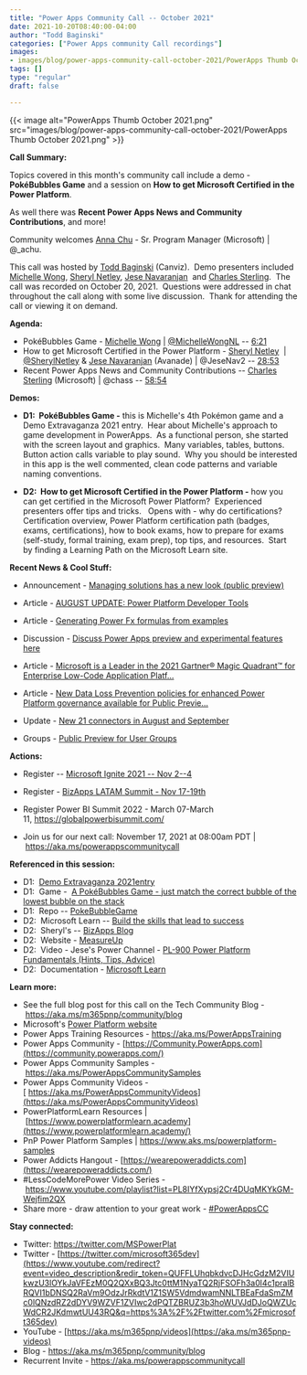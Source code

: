 ```yaml
---
title: "Power Apps Community Call -- October 2021"
date: 2021-10-20T08:40:00-04:00
author: "Todd Baginski"
categories: ["Power Apps community Call recordings"]
images:
- images/blog/power-apps-community-call-october-2021/PowerApps Thumb October 2021.png
tags: []
type: "regular"
draft: false

---
```


{{< image alt="PowerApps Thumb October 2021.png" src="images/blog/power-apps-community-call-october-2021/PowerApps Thumb October 2021.png" >}}

**Call Summary:**

Topics covered in this month's community call include a demo -
**PokéBubbles Game** and a session on **How to get Microsoft Certified
in the Power Platform**. 

As well there was **Recent Power Apps News
and Community Contributions**, and more! 

Community welcomes [Anna
Chu](http://twitter.com/_achu) - Sr. Program Manager (Microsoft) \|
\@\_achu.  

This call was hosted by [Todd
Baginski](http://twitter.com/toddbaginski) (Canviz).  Demo presenters
included [Michelle Wong](http://twitter.com/MichelleWongNL), [Sheryl
Netley](http://twitter.com/SherylNetley), [Jese
Navaranjan](http://twitter.com/JeseNav2)  and [Charles
Sterling](http://twitter.com/chass).  The call was recorded on October
20, 2021.  Questions were addressed in chat throughout the call along
with some live discussion.  Thank for attending the call or viewing it
on demand. 

**Agenda:**  

-   PokéBubbles Game - [Michelle
    Wong](http://twitter.com/MichelleWongNL) \|
    [\@MichelleWongNL](/t5/user/viewprofilepage/user-id/707040) --
    [6:21](https://youtu.be/L_D-ppjeRoE?t=381)
-   How to get Microsoft Certified in the Power Platform - [Sheryl
    Netley](http://twitter.com/SherylNetley)  \|
    [\@SherylNetley](/t5/user/viewprofilepage/user-id/718554) & [Jese
    Navaranjan](http://twitter.com/JeseNav2) (Avanade) \| \@JeseNav2 --
    [28:53](https://youtu.be/L_D-ppjeRoE?t=1733)
-   Recent Power Apps News and Community Contributions -- [Charles
    Sterling](http://twitter.com/chass) (Microsoft) \| \@chass --
    [58:54](https://youtu.be/L_D-ppjeRoE?t=3534)

**Demos:**

-   **D1:  PokéBubbles Game -** this is Michelle's 4th Pokémon game
    and a Demo Extravaganza 2021 entry.  Hear about Michelle's approach
    to game development in PowerApps.  As a functional person, she
    started with the screen layout and graphics.  Many variables,
    tables, buttons.   Button action calls variable to play sound.  Why
    you should be interested in this app is the well commented, clean
    code patterns and variable naming conventions. 

-   **D2:  How to get Microsoft Certified in the Power Platform -** how
    you can get certified in the Microsoft Power Platform?  Experienced
    presenters offer tips and tricks.   Opens with - why do
    certifications?   Certification overview, Power Platform
    certification path (badges, exams, certifications), how to book
    exams, how to prepare for exams (self-study, formal training, exam
    prep), top tips, and resources.  Start by finding a Learning Path on
    the Microsoft Learn site.  

**Recent News & Cool Stuff:**

-   Announcement - [Managing solutions has a new look (public
    preview)](https://powerapps.microsoft.com/blog/managing-solutions-has-a-new-look-public-preview/) 

-   Article - [AUGUST UPDATE: Power Platform Developer
    Tools](https://powerapps.microsoft.com/en-us/blog/august-update-power-platform-developer-tools/) 

-   Article - [Generating Power Fx formulas from
    examples](https://powerapps.microsoft.com/blog/generating-power-fx-formulas-from-examples/) 

-   Discussion - [Discuss Power Apps preview and experimental features
    here](https://powerusers.microsoft.com/t5/Experimental/ct-p/PA_Experimental)

-   Article - [Microsoft is a Leader in the 2021 Gartner® Magic
    Quadrant™ for Enterprise Low-Code Application
    Platf\...](https://powerapps.microsoft.com/en-us/blog/microsoft-is-a-leader-in-the-2021-gartner-magic-quadrant-for-enterprise-low-code-application-platforms/) 

-   Article - [New Data Loss Prevention policies for enhanced Power
    Platform governance available for Public
    Previe\...](https://powerapps.microsoft.com/blog/new-data-loss-prevention-policies-for-enhanced-power-platform-governance-available-for-public-preview/) 

-   Update - [New 21 connectors in August and
    September](https://powerautomate.microsoft.com/blog/new-21-service-owner-connectors-in-august-and-september/) 

-   Groups - [Public Preview for User
    Groups](https://community.powerbi.com/t5/Power-BI-User-Groups/ct-p/pbi_usergroups) 


**Actions:**

-   Register -- [Microsoft Ignite 2021 -- Nov
    2--4](Microsoft%20Ignite%202021%20–%20Nov%202–4) 

-   Register - [BizApps LATAM Summit - Nov
    17-19th](https://aka.ms/BizappsLATAMSummit)  

-   Register Power BI Summit 2022 - March 07-March
    11, <https://globalpowerbisummit.com/>

-   Join us for our next call: November 17, 2021 at 08:00am PDT
    \| <https://aka.ms/powerappscommunitycall>

**Referenced in this session:**

-   D1:  [Demo Extravaganza
    2021entry](https://powerusers.microsoft.com/t5/Demo-Extravaganza-2021/Pok%C3%A9Bubbles-Game/cns-p/936320)  
-   D1:  Game -  [A PokéBubbles Game - just match the correct bubble of
    the lowest bubble on the
    stack](https://powerusers.microsoft.com/t5/Kid-Zone/A-Pok%C3%A9Bubbles-Game-just-match-the-correct-bubble-of-the-lowest/td-p/1295147) 
-   D1:  Repo --
    [PokeBubbleGame](https://github.com/MichelleWongNL/PokeBubbleGame/blob/main/Pok%C3%A9Bubbles%20V4.msapp) 
-   D2:  Microsoft Learn -- [Build the skills that lead to
    success](https://www.microsoft.com/resilience/training-and-certification-solutions) 
-   D2:  Sheryl's -- [BizApps
    Blog](https://sherylnetley.com/bizapps-blog/)  
-   D2:  Website -
    [MeasureUp](https://www.measureup.com/products.html?cat=230&gclid=EAIaIQobChMI9qvZwsmw8wIVEtxRCh351QFmEAAYASAAEgJrH_D_BwE) 
-   D2:  Video - Jese's Power Channel - [PL-900 Power Platform
    Fundamentals (Hints, Tips,
    Advice)](https://www.youtube.com/watch?v=JAFX9IJ9fBI&list=PLKZVDmaJ3IRJy__kzsxc1SpxH-UALeVPy) 
-   D2:  Documentation - [Microsoft
    Learn](https://docs.microsoft.com/learn/)

**Learn more:**  

-   See the full blog post for this call on the Tech Community Blog
    - <https://aka.ms/m365pnp/community/blog>
-   Microsoft's [Power Platform
    website](https://powerplatform.microsoft.com/)
-   Power Apps Training Resources - <https://aka.ms/PowerAppsTraining>
-   Power Apps Community
    - [https://Community.PowerApps.com](https://community.powerapps.com/)
-   Power Apps Community Samples
    - <https://aka.ms/PowerAppsCommunitySamples>
-   Power Apps Community Videos
    -[ https://aka.ms/PowerAppsCommunityVideos](https://aka.ms/PowerAppsCommunityVideos)
-   PowerPlatformLearn Resources
    \| [https://www.powerplatformlearn.academy](https://www.powerplatformlearn.academy/)
-   PnP Power Platform Samples
    \| <https://www.aks.ms/powerplatform-samples>
-   Power Addicts Hangout
    - [https://wearepoweraddicts.com](https://wearepoweraddicts.com/)
-   #LessCodeMorePower Video Series
    - <https://www.youtube.com/playlist?list=PL8IYfXypsj2Cr4DUqMKYkGM-Wejfim2QX>
-   Share more - draw attention to your great work
    - [#PowerAppsCC](https://twitter.com/hashtag/PowerAppsCC?src=hashtag_click)


**Stay connected:**

-   Twitter: <https://twitter.com/MSPowerPlat>
-   Twitter
    - [https://twitter.com/microsoft365dev](https://www.youtube.com/redirect?event=video_description&redir_token=QUFFLUhqbkdvcDJHcGdzM2VIUkwzU3lOYkJaVFEzM0Q2QXxBQ3Jtc0ttM1NyaTQ2RjFSOFh3a0l4c1pralBRQVI1bDNSQ2RaVm9OdzJrRkdtV1Z1SW5VdmdwamNNLTBEaFdaSmZMc0lQNzdRZ2dDYV9WZVF1ZVIwc2dPQTZBRUZ3b3hoWUVJdDJoQWZUcWdCR2JKdmwtUU43RQ&q=https%3A%2F%2Ftwitter.com%2Fmicrosoft365dev)​
-   YouTube
    - [https://aka.ms/m365pnp/videos](https://aka.ms/m365pnp-videos)​
-   Blog - <https://aka.ms/m365pnp/community/blog>
-   Recurrent Invite - <https://aka.ms/powerappscommunitycall>
